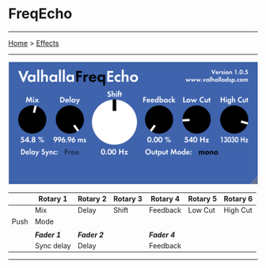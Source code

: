# FreqEcho

---

[Home](../) > [Effects](./)

---

![logo](../assets/ValhallaFreqEcho.png)

|         | Rotary 1 | Rotary 2 | Rotary 3 | Rotary 4 | Rotary 5 | Rotary 6 |
|---------|----------|----------|----------|----------|----------|----------|
|         | Mix      | Delay    | Shift    | Feedback | Low Cut  | High Cut |
| Push    | Mode     |          |          |          |          |          |
|         |  |  |  | |  |  |
|         | ***Fader 1*** | ***Fader 2*** || ***Fader 4***     |  |  |
|         | Sync delay    | Delay         || Feedback   |  | |

---
